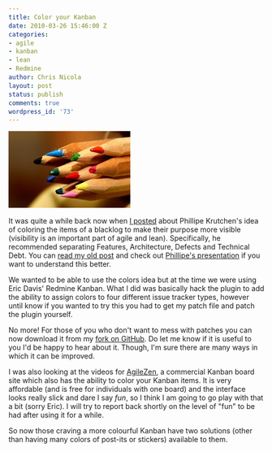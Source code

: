 ```yaml
---
title: Color your Kanban
date: 2010-03-26 15:46:00 Z
categories:
- agile
- kanban
- lean
- Redmine
author: Chris Nicola
layout: post
status: publish
comments: true
wordpress_id: '73'
---
```


![2215433121_6573bcd8b1][1]

It was quite a while back now when [I posted][2] about Phillipe Krutchen's idea of coloring the items of a blacklog to make their purpose more visible (visibility is an important part of agile and lean).  Specifically, he recommended separating Features, Architecture, Defects and Technical Debt.  You can [read my old post][2] and check out [Phillipe's presentation][3] if you want to understand this better.

<!--more-->

We wanted to be able to use the colors idea but at the time we were using Eric Davis' Redmine Kanban.  What I did was basically hack the plugin to add the ability to assign colors to four different issue tracker types, however until know if you wanted to try this you had to get my patch file and patch the plugin yourself.

No more!  For those of you who don't want to mess with patches you can now download it from my [fork on GitHub][4].  Do let me know if it is useful to you I'd be happy to hear about it.  Though, I'm sure there are many ways in which it can be improved.

I was also looking at the videos for [AgileZen][5], a commercial Kanban board site which also has the ability to color your Kanban items.  It is very affordable (and is free for individuals with one board) and the interface looks really slick and dare I say *fun*, so I think I am going to go play with that a bit (sorry Eric).  I will try to report back shortly on the level of "fun" to be had after using it for a while.

So now those craving a more colourful Kanban have two solutions (other than having many colors of post-its or stickers) available to them.

   [1]: /images/2215433121_6573bcd8b11.jpg (2215433121_6573bcd8b1)
   [2]: http://lucisferre.net/2009/10/06/the-7-habits-of-highly-effective-agile-teams/
   [3]: http://philippe.kruchten.com/talks/
   [4]: http://github.com/lucisferre/redmine_kanban/tree/kanban_colors
   [5]: http://agilezen.com/

